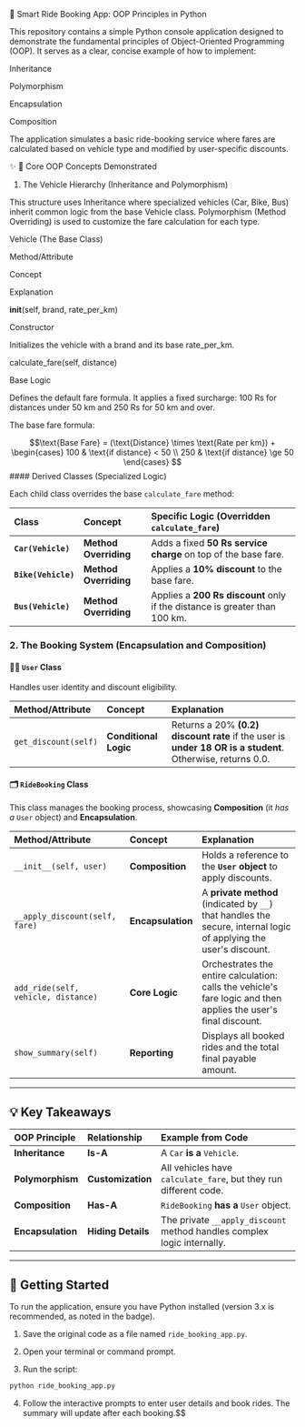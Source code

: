🚗 Smart Ride Booking App: OOP Principles in Python

This repository contains a simple Python console application designed to demonstrate the fundamental principles of Object-Oriented Programming (OOP). It serves as a clear, concise example of how to implement:

Inheritance

Polymorphism

Encapsulation

Composition

The application simulates a basic ride-booking service where fares are calculated based on vehicle type and modified by user-specific discounts.

✨ 🚀 Core OOP Concepts Demonstrated

1. The Vehicle Hierarchy (Inheritance and Polymorphism)

This structure uses Inheritance where specialized vehicles (Car, Bike, Bus) inherit common logic from the base Vehicle class. Polymorphism (Method Overriding) is used to customize the fare calculation for each type.

Vehicle (The Base Class)

Method/Attribute

Concept

Explanation

__init__(self, brand, rate_per_km)

Constructor

Initializes the vehicle with a brand and its base rate_per_km.

calculate_fare(self, distance)

Base Logic

Defines the default fare formula. It applies a fixed surcharge: $100$ Rs for distances under $50$ km and $250$ Rs for $50$ km and over.

The base fare formula:

$$\text{Base Fare} = (\text{Distance} \times \text{Rate per km}) + \begin{cases} 100 & \text{if distance} < 50 \\ 250 & \text{if distance} \ge 50 \end{cases}
$$#### Derived Classes (Specialized Logic)

Each child class overrides the base `calculate_fare` method:

| Class | Concept | Specific Logic (Overridden `calculate_fare`) |
| :--- | :--- | :--- |
| **`Car(Vehicle)`** | **Method Overriding** | Adds a fixed **$50$ Rs service charge** on top of the base fare. |
| **`Bike(Vehicle)`** | **Method Overriding** | Applies a **$10\%$ discount** to the base fare. |
| **`Bus(Vehicle)`** | **Method Overriding** | Applies a **$200$ Rs discount** only if the distance is greater than $100$ km. |

### 2\. The Booking System (Encapsulation and Composition)

#### 🧑‍🎓 `User` Class

Handles user identity and discount eligibility.

| Method/Attribute | Concept | Explanation |
| :--- | :--- | :--- |
| `get_discount(self)` | **Conditional Logic** | Returns a $20\%$ **($0.2$) discount rate** if the user is **under $18$ OR is a student**. Otherwise, returns $0.0$. |

#### 🗂️ `RideBooking` Class

This class manages the booking process, showcasing **Composition** (it *has a* `User` object) and **Encapsulation**.

| Method/Attribute | Concept | Explanation |
| :--- | :--- | :--- |
| `__init__(self, user)` | **Composition** | Holds a reference to the **`User` object** to apply discounts. |
| `__apply_discount(self, fare)` | **Encapsulation** | A **private method** (indicated by `__`) that handles the secure, internal logic of applying the user's discount. |
| `add_ride(self, vehicle, distance)` | **Core Logic** | Orchestrates the entire calculation: calls the vehicle's fare logic and then applies the user's final discount. |
| `show_summary(self)` | **Reporting** | Displays all booked rides and the total final payable amount. |

-----

## 💡 Key Takeaways

| OOP Principle | Relationship | Example from Code |
| :--- | :--- | :--- |
| **Inheritance** | **Is-A** | A `Car` **is a** `Vehicle`. |
| **Polymorphism** | **Customization** | All vehicles have `calculate_fare`, but they run different code. |
| **Composition** | **Has-A** | `RideBooking` **has a** `User` object. |
| **Encapsulation** | **Hiding Details** | The private `__apply_discount` method handles complex logic internally. |

-----

## 🏃 Getting Started

To run the application, ensure you have Python installed (version 3.x is recommended, as noted in the badge).

1.  Save the original code as a file named `ride_booking_app.py`.

2.  Open your terminal or command prompt.

3.  Run the script:

```bash
python ride_booking_app.py
```

4.  Follow the interactive prompts to enter user details and book rides. The summary will update after each booking.$$
